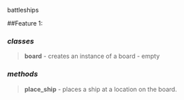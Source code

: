 battleships

##Feature 1:

### _classes_

> **board** - creates an instance of a board - empty


### _methods_

> **place_ship** - places a ship at a location on the board.




